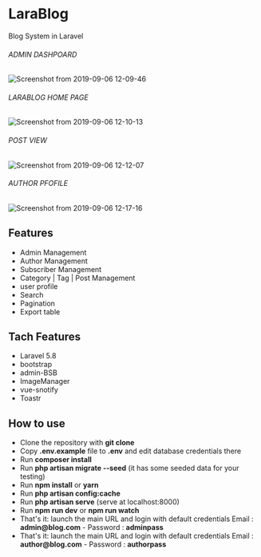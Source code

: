 # LaraBlog
Blog System in Laravel
###### ADMIN DASHPOARD
![Screenshot from 2019-09-06 12-09-46](https://user-images.githubusercontent.com/47061421/64406498-c8e1d200-d0a3-11e9-8868-b33bba92acd1.png)
###### LARABLOG HOME PAGE
![Screenshot from 2019-09-06 12-10-13](https://user-images.githubusercontent.com/47061421/64406515-d303d080-d0a3-11e9-9917-0c6290b5e36f.png)
###### POST VIEW
![Screenshot from 2019-09-06 12-12-07](https://user-images.githubusercontent.com/47061421/64406532-da2ade80-d0a3-11e9-8f90-78508e706c80.png)
###### AUTHOR PFOFILE
![Screenshot from 2019-09-06 12-17-16](https://user-images.githubusercontent.com/47061421/64406542-e2831980-d0a3-11e9-8aec-81ace9799931.png)


## Features
- Admin Management
- Author Management
- Subscriber Management
- Category | Tag | Post Management
- user profile
- Search
- Pagination
- Export table

## Tach Features
- Laravel 5.8
- bootstrap
- admin-BSB
- ImageManager
- vue-snotify
- Toastr

## How to use

- Clone the repository with __git clone__
- Copy __.env.example__ file to __.env__ and edit database credentials there
- Run __composer install__
- Run __php artisan migrate --seed__ (it has some seeded data for your testing)
- Run __npm install__ or __yarn__
- Run __php artisan config:cache__
- Run __php artisan serve__ (serve at localhost:8000)
- Run __npm run dev__ or __npm run watch__
- That's it: launch the main URL and login with default credentials Email :  __admin@blog.com__ - Password : __adminpass__
- That's it: launch the main URL and login with default credentials Email :  __author@blog.com__ - Password : __authorpass__
